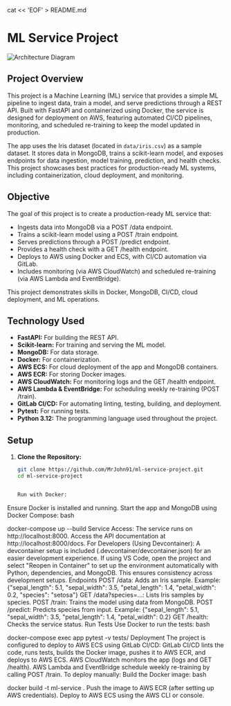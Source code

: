 cat << 'EOF' > README.md
# ML Service Project

![Architecture Diagram](Arc.png)

## Project Overview
This project is a Machine Learning (ML) service that provides a simple ML pipeline to ingest data, train a model, and serve predictions through a REST API. Built with FastAPI and containerized using Docker, the service is designed for deployment on AWS, featuring automated CI/CD pipelines, monitoring, and scheduled re-training to keep the model updated in production.

The app uses the Iris dataset (located in `data/iris.csv`) as a sample dataset. It stores data in MongoDB, trains a scikit-learn model, and exposes endpoints for data ingestion, model training, prediction, and health checks. This project showcases best practices for production-ready ML systems, including containerization, cloud deployment, and monitoring.

## Objective
The goal of this project is to create a production-ready ML service that:
- Ingests data into MongoDB via a POST /data endpoint.
- Trains a scikit-learn model using a POST /train endpoint.
- Serves predictions through a POST /predict endpoint.
- Provides a health check with a GET /health endpoint.
- Deploys to AWS using Docker and ECS, with CI/CD automation via GitLab.
- Includes monitoring (via AWS CloudWatch) and scheduled re-training (via AWS Lambda and EventBridge).

This project demonstrates skills in Docker, MongoDB, CI/CD, cloud deployment, and ML operations.

## Technology Used
- **FastAPI:** For building the REST API.
- **Scikit-learn:** For training and serving the ML model.
- **MongoDB:** For data storage.
- **Docker:** For containerization.
- **AWS ECS:** For cloud deployment of the app and MongoDB containers.
- **AWS ECR:** For storing Docker images.
- **AWS CloudWatch:** For monitoring logs and the GET /health endpoint.
- **AWS Lambda & EventBridge:** For scheduling weekly re-training (POST /train).
- **GitLab CI/CD:** For automating linting, testing, building, and deployment.
- **Pytest:** For running tests.
- **Python 3.12:** The programming language used throughout the project.

## Setup
1. **Clone the Repository:**
   ```bash
   git clone https://github.com/MrJohn91/ml-service-project.git
   cd ml-service-project


   Run with Docker:
Ensure Docker is installed and running.
Start the app and MongoDB using Docker Compose:
bash

docker-compose up --build
Service Access:
The service runs on http://localhost:8000.
Access the API documentation at http://localhost:8000/docs.
For Developers (Using Devcontainer):
A devcontainer setup is included (.devcontainer/devcontainer.json) for an easier development experience.
If using VS Code, open the project and select "Reopen in Container" to set up the environment automatically with Python, dependencies, and MongoDB. This ensures consistency across development setups.
Endpoints
POST /data: Adds an Iris sample.
Example: {"sepal_length": 5.1, "sepal_width": 3.5, "petal_length": 1.4, "petal_width": 0.2, "species": "setosa"}
GET /data?species=...: Lists Iris samples by species.
POST /train: Trains the model using data from MongoDB.
POST /predict: Predicts species from input.
Example: {"sepal_length": 5.1, "sepal_width": 3.5, "petal_length": 1.4, "petal_width": 0.2}
GET /health: Checks the service status.
Run Tests
Use Docker to run the tests:
bash

docker-compose exec app pytest -v tests/
Deployment
The project is configured to deploy to AWS ECS using GitLab CI/CD:
GitLab CI/CD lints the code, runs tests, builds the Docker image, pushes it to AWS ECR, and deploys to AWS ECS.
AWS CloudWatch monitors the app (logs and GET /health).
AWS Lambda and EventBridge schedule weekly re-training by calling POST /train.
To deploy manually:
Build the Docker image:
bash

docker build -t ml-service .
Push the image to AWS ECR (after setting up AWS credentials).
Deploy to AWS ECS using the AWS CLI or console.







